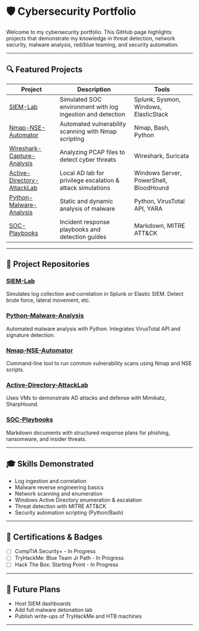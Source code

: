 # 🛡️ Cybersecurity Portfolio

Welcome to my cybersecurity portfolio. This GitHub page highlights projects that demonstrate my knowledge in threat detection, network security, malware analysis, red/blue teaming, and security automation.

---

## 🔍 Featured Projects

| Project | Description | Tools |
|--------|-------------|-------|
| [SIEM-Lab](./SIEM-Lab) | Simulated SOC environment with log ingestion and detection | Splunk, Sysmon, Windows, ElasticStack |
| [Nmap-NSE-Automator](./Nmap-NSE-Automator) | Automated vulnerability scanning with Nmap scripting | Nmap, Bash, Python |
| [Wireshark-Capture-Analysis](./Wireshark-Capture-Analysis) | Analyzing PCAP files to detect cyber threats | Wireshark, Suricata |
| [Active-Directory-AttackLab](./Active-Directory-AttackLab) | Local AD lab for privilege escalation & attack simulations | Windows Server, PowerShell, BloodHound |
| [Python-Malware-Analysis](./Python-Malware-Analysis) | Static and dynamic analysis of malware | Python, VirusTotal API, YARA |
| [SOC-Playbooks](./SOC-Playbooks) | Incident response playbooks and detection guides | Markdown, MITRE ATT&CK |

---

## 📄 Project Repositories

### [SIEM-Lab](./SIEM-Lab)
Simulates log collection and correlation in Splunk or Elastic SIEM. Detect brute force, lateral movement, etc.

### [Python-Malware-Analysis](./Python-Malware-Analysis)
Automated malware analysis with Python. Integrates VirusTotal API and signature detection.

### [Nmap-NSE-Automator](./Nmap-NSE-Automator)
Command-line tool to run common vulnerability scans using Nmap and NSE scripts.

### [Active-Directory-AttackLab](./Active-Directory-AttackLab)
Uses VMs to demonstrate AD attacks and defense with Mimikatz, SharpHound.

### [SOC-Playbooks](./SOC-Playbooks)
Markdown documents with structured response plans for phishing, ransomware, and insider threats.

---

## 🎓 Skills Demonstrated

- Log ingestion and correlation
- Malware reverse engineering basics
- Network scanning and enumeration
- Windows Active Directory enumeration & escalation
- Threat detection with MITRE ATT&CK
- Security automation scripting (Python/Bash)

---

## 📅 Certifications & Badges

- [ ] CompTIA Security+ - In Progress
- [ ] TryHackMe: Blue Team Jr Path - In Progress
- [ ] Hack The Box: Starting Point - In Progress

---

## 🚀 Future Plans

- Host SIEM dashboards
- Add full malware detonation lab
- Publish write-ups of TryHackMe and HTB machines


---

